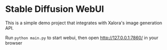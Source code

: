 # Stable Diffusion WebUI

This is a simple demo project that integrates with Xalora's image generation API.

Run `python main.py` to start webui, then open http://127.0.0.1:7860/ in your browser
 

